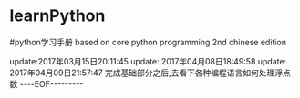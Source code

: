 # learnPython
#python学习手册
based on core python programming  2nd chinese edition


update:2017年03月15日20:11:45
update: 2017年04月08日18:49:58
update: 2017年04月09日21:57:47  完成基础部分之后,去看下各种编程语言如何处理浮点数
----EOF---------
